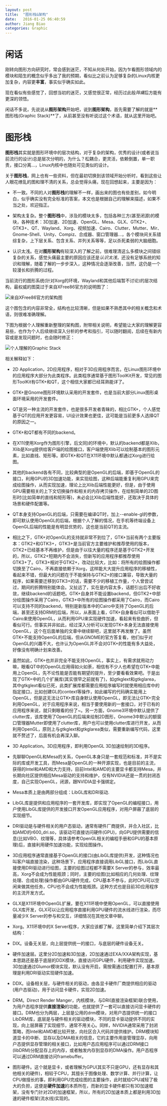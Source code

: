 ```yaml
---
layout: post
title:  "图形栈&架构"
date:   2016-01-25 06:40:59
author: Jiang Biao
categories: Graphic
---
```

# 闲话
刚转向图形方向研究时，常会感到迷茫，不知从何处开始，因为乍看图形领域内的模块和陌生的概念似乎多出了我的预期，看似比之前认为足够复杂的Linux内核更加复杂，内容更**丰富**，事实似乎确实如此。

现在看似有些感觉了，回想当初的迷茫，又感觉很正常，经历过此般*阵痛*后方能有更深的领悟。

闲话不多说，先说说从**图形架构**开始吧，说到**图形架构**，首先需要了解的就是**图形栈(Graphic Stack)**了，从前甚至没有听说过这个术语，就从这里开始吧。
# 图形栈
**图形栈**其实就是图形环境中的层次结构，对于复杂的架构，优秀的设计(或者说当前流行的设计)总是层次分明的，为什么？松耦合，更灵活，依赖倒置，单一职责，接口分离...，Linux内核中也随处可见类似的设计。

关于**图形栈**，网上也有一些资料，但在最初切换到该领域开始分析时，看到这些让人眼花缭乱的图和理不清的关系，总会觉得头痛，现在回想起来，主要是因为：

- 不一致。不同的人对**图形栈**的理解不一样，画出来的图也有些差别，如今明白，似乎确实没有完全标准的答案，本文也是根据自己的理解来描述，如果不当之处，欢迎指正。

- 架构太复杂。整个**图形栈**中，涉及的模块太多，包括各种三方(甚至闭源)的模块，各种技术：3D加速、2D加速、OpenGL、Mesa、GLX、GTK2+、GTK3+、QT、Wayland、Xorg、视频加速、Cairo、Clutter、Mutter、Mir、Gnome-Shell、Unity、Compiz、合成器、窗口管理器...，各个模块间关系错综复杂，上下层关系、包含关系、并列关系等等，足以杀死柔弱的大脑细胞。

- 认识太浅。在对**图形架构**有较深入的了解之前，很难理清这么多模块之间错综复杂的关系，感觉头痛最主要的原因应该还是*认识太浅*，还没有足够系统的知识和理解，随着了解的一步步深入，这种情况会逐渐改善，当然，这仍是一个较漫长和折腾的过程。



当前流行的图形系统(针对Xorg的环境，Wayland和其他后端暂不讨论)的层次结构，最权威的图莫过于来自XFree86官方的说明图了：

![来自XFree86官方的架构图](https://github.com/HappySeeker/happyseeker.github.io/raw/master/_posts/Graphic%20Arch%20from%20XFree86.png)

这个图包含的内容非常全，结构也比较清晰，但是如果不熟悉其中的相关概念和术语，则很难准确理解。

下图为根据个人理解重新整理的架构图，附带相关说明，希望能让大家的理解更容易些，也作为个人后续继续深入分析的参考和指引，可以随时翻阅，后续在有新内容或是发现问题时，也会随时修正：

![个人理解的Graphic Stack](https://github.com/HappySeeker/happyseeker.github.io/raw/master/_posts/graphic%20stack.png)
 
相关解释如下：

- 2D Application，2D应用程序，相对于3D应用程序而言。在Linux图形环境中的应用程序大部分为此类程序。此类程序通常基于图形ToolKit开发，常见的图形ToolKit有GTK+和QT，这个相信大家都已经耳熟能详了。
 - GTK+是Gnome图形环境默认采用的开发套件，也是当前大部分Linux图形桌面环境采用的开发套件。
 - QT是另一种主流的开发套件，也是很多开发者青睐的，相比GTK+，个人感觉基于QT的应用开发更容易，UI设计效果也更佳，这可能是当前更多人选择QT的原因之一。
- GTK+和QT都有不同的backend。
 - 在X11(使用Xorg作为图形引擎，后文同)的环境中，默认的backend都是Xlib，Xlib是Xorg提供给客户端的绘图接口，客户端使用Xlib可以绘制基本的图形元素，比如直线、矩形等。即GTK+和QT在X11环境中默认都通过Xorg进行绘图。
 - 其他的backend各有不同，比较典型的是OpenGL的后端，即基于OpenGL的接口，利用GPU的3D加速功能，来实现绘图，这种后端能重复利用GPU来完成绘图操作，从而实现加速，理论上比Xlib后端性能更好，但是，由于使用GPU需要相关的上下文切换操作和相关的内存拷贝操作，在绘制简单的2D图形时(比如简单的直线和矩形等)，未必会比Xlib后端性能好，还取决于具体的场景和硬件配置等。
 - QT本身支持OpenGL的后端，只需要在编译QT时，加上--enable-gl的参数，即可默认使用OpenGL的后端，根据个人了解的情况，在手机等终端设备上OpenGL后端的性能是有明显优势的，这也是当前QT的主流。
 - 相比之下，GTK+对OpenGL的支持就非常不到位了，GTK+当前有两个主要版本：GTK2+和GTK3+，GTK3+是当前官方主要维护和推荐使用的版本，GTK2+已经基本不再维护，但是由于以往大量的程序还是基于GTK2+开发的，所以，GTK2+短期内不会消失，但新写的应用程序都推荐使用GTK3+了。GTK3+相对于GTK2+，改动比较大，比如：将所有的绘图操作都切换至了Cairo，不再直接依赖于Xorg，这样能大大提升应用程序的移植性，看起来不错，但最大的问题在于不能保持与GTK2+的接口兼容，导致大量的程序，如果需要迁移到GTK3+的话，需要不少的移植工作量，个人曾尝试过，期间的折腾特别能体会。又扯远了，实在是内容太多，话题引出后不好收敛，继续backend的话题吧。GTK+自身并不能设置backend，但GTK2+中部分绘图操作采用了Cairo，GTK3+中所有的绘图操作都采用了Cairo，而Cairo可以支持不同的backend，特别是新版本中的Cairo中支持了OpenGL的后端，甚至还支持DRM的后端，所以，从表面上看，GTK+自身看似可以借助于Cairo来使用OpenGL，从而利用GPU来实现硬件加速，看起来有些曲折，但看似可行。但事实并非如此，经过深入分析可以发现GTK+本身无法直接使用OpenGL，这个在后面单独的文章中继续聊吧，这里就不再发散了。虽然GTK+不能支持OpenGL的后端，但从GNOME的官方答复看，他们似乎对OpenGL的兴趣不大，也许认为OpenGL并不会对GTK+的性能有多大益处，好像没有明确计划来改善。
 - 虽然如此，GTK+也并非完全不能支持OpenGL，事实上，有需求就用动力嘛，眼看QT中的OpenGL应用得如火如荼，相信有不少人也希望在GTK+中能用上OpenGL，先不论性能是否能有期望的提升，至少要看看效果吧。于是出现了GTK+中的几个扩展库(其实很早之前就有了)，如gtkglext和gtkglarea，其中gtkglext看似已死，此类扩展库都需要应用程序编写时就使用相应库中的指定接口，比如创建GL的context等操作，如此编写的代码确实能用上OpenGL，但是这无法让GTK+库自身默认使用OpenGL，即无法让GTK+完全利用OpenGL，对于应用程序来说，相当于要使用新的一套接口，对于已有的应用程序来说，就只剩眼看的份了~。另一方面，Gnome3环境中默认提供了clutter库，该库使用了OpenGL的后端来绘制2D图形，Gnome3中默认的额窗口管理器Mutter即使用了clutter库，用户也可以使用clutter库进行开发，从而利用OpenGL，原则上与gtkglext和gtkglarea类似，需要重新编写代码，这里就不赘述了，后面有机会再深入聊。
- 3D Application。3D应用程序，即利用OpenGL 3D加速绘制的3D程序。
 - 先聊聊OpenGL和Mesa的关系，OpenGL本身只是一套规范和标准，并不是实际的库或开发工具，而Mesa是OpenGL的一种开源实现，也是目前的主流，获得的Intel和AMD和大力支持，目前Intel和AMD的主要显卡都支持Mesa，并长期向社区提供相应Mesa驱动的支持和维护，仅有NVIDIA还是一贯的封闭态度，自己实现OpenGL，闭源，跟NVIDIA显卡强绑定。
  - Mesa本质上是由两部分组成：LibGL库和DRI驱动.  
   - LibGL库是提供和应用程序的一套开发库，即实现了OpenGL的编程接口，用户使用LibGL库提供的开发接口开发OpenGL应用程序，对用户屏蔽了底层的实现细节。
   - DRI驱动是与硬件相关的用户态驱动，通常有硬件厂商提供，并合入社区，比如AMD的r600_dri.so，该驱动可直接访问硬件(GPU)，向GPU提供需要的信息(比如VBO、纹理等，具体请参考OpenGL相关的编程手册和GPU的基本原理)后，直接利用硬件加速功能，实现绘图操作。
   
 - 3D应用程序通常直接基于OpenGL的接口(由LibGL库提供)开发，这种情况也叫客户端直接渲染，这种场景下，应用程序直接调用LibGL接口，而LibGL直接使用DRI驱动进行绘图，主要的绘图过程都不需要X Server的参与，效率最高，Xorg不会成为性能瓶颈；同时，主要的绘图(比如相应的几何处理、纹理处理、合成处理)操作都由GPU硬件完成，CPU基本不参与，此时CPU可以空闲来做其他任务，CPU也不会成为性能瓶颈。这种方式也是目前3D应用程序的主流开发方式。

 - GLX是X11环境中OpenGL扩展，要在X11环境中使用OpenGL，可以直接使用GLX库开发，GLX可以让应用程序直接利用GPU硬件的流水线进行渲染，而尽量减少X Server的参与和交互，详细情况在其他文章中聊。
 
- Xorg。X11环境中的X Server程序，大家应该都了解，这里简单介绍下其层次结构：
 - DIX。设备无关层，向上层提供统一的接口，与底层的硬件设备无关。
 - 硬件加速层。这里分2D加速和3D加速，2D加速通过EXA/XXA架构实现，基本思路还是基于底层的DDX模块，直接访问GPU硬件，利用硬件实现加速。3D加速通过Glumor模块实现，默认没有开启，需按需通过配置打开，基本原理是利用DRI驱动实现硬件加速。
 - DDX。设备相关层，与硬件相关的驱动，由各显卡硬件厂商提供相应的驱动(用户态驱动)，用于访问显卡硬件，实现2D加速。
 
- DRM。Direct Render Manger，内核模块，与DRI(直接渲染框架)联合使用，为用户态程序提供**直接渲染**的功能，也就提供了一套可以直接访问显卡硬件的接口。DRM也分为两层，上层是公用的drm模块，对用户态提供统一的接口LibDRM库，底层是与硬件相关的驱动模块，不同的显卡驱动提供不同的实现，向上层屏蔽了实现细节，通常不用关心。同样，NVIDIA通常采用了封闭策略，而Intel和AMD都比较开放，向社区合入代码并提供维护。DRM模块知道显卡的中断、显存以及DMA相关的信息，它的主要作用是管理显存，向用户态提供显存管理的相关接口，比如用户态应用程序可以通过DRM接口(libDRM)分配显存上的内存，或者触发内存到显存的DMA操作。用户态程序可以通过DRM直接访问framebuffer。

- 图形硬件。这个就是显卡，或者理解为GPU(其实不只是GPU，还有显存和其他相关的硬件)，相较于CPU，其擅长于图像处理、数学计算、并行计算，让CPU做擅长的事，即利用GPU完成绘图的主要操作，此时就给CPU减轻了极大的负担，这便是**硬件加速**的本质所在，而新的显卡硬件都只有3D加速框架，没有专门针对2D的加速框架，所以，所有的2D加速本质上都是利用3D加速的硬件框架(流水线)实现的。



